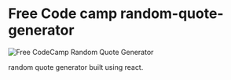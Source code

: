 # Free Code camp random-quote-generator

![Free CodeCamp Random Quote Generator](/assets/random-quote-genrator.png)

random quote generator built using react.


